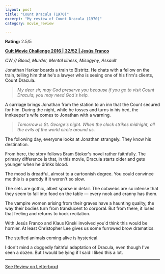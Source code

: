 ```yaml
---
layout: post
title: "Count Dracula (1970)"
excerpt: "My review of Count Dracula (1970)"
category: movie_review

---
```


**Rating:** 2.5/5

<b><a href="https://boxd.it/q7ygw/detail" rel="nofollow">Cult Movie Challenge 2016 | 32/52 | Jesús Franco</a></b>

<i>CW // Blood, Murder, Mental Illness, Misogyny, Assault</i>

Jonathan Harker boards a train to Bistritz. He chats with a fellow on the train, telling him that he's a lawyer who is seeing one of his firm's clients, Count Dracula.

<blockquote><i>My dear sir, may God preserve you because if you go to visit Count Dracula, you may need God's help.</i></blockquote>A carriage brings Jonathan from the station to an inn that the Count secured for him. During the night, while he tosses and turns in his bed, the innkeeper's wife comes to Jonathan with a warning.

<blockquote><i>Tomorrow is St. George's night. When the clock strikes midnight, all the evils of the world circle around us.</i></blockquote>The following day, everyone looks at Jonathan strangely. They know his destination.

From here, the story follows Bram Stoker's novel rather faithfully. The primary difference is that, in this movie, Dracula starts older and gets younger when he drinks blood.

The mood is dreadful, almost to a cartoonish degree. You could convince me this is a parody if it weren't so slow. 

The sets are gothic, albeit sparse in detail. The cobwebs are so intense that they seem to fall into food on the table — every nook and cranny has them.

The vampire women arising from their graves have a haunting quality, the way their bodies turn from translucent to corporal. But from there, it loses that feeling and returns to book recitation.

With Jesús Franco and Klaus Kinski involved you'd think this would be hornier. At least Christopher Lee gives us some furrowed brow dramatics.

The stuffed animals coming alive is hysterical.

I don't mind a doggedly faithful adaptation of Dracula, even though I've seen a dozen. But I would be lying if I said I liked this a lot.

<hr>

[See Review on Letterboxd](https://boxd.it/61nqJz)
